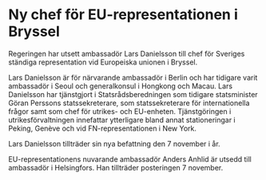 # Ny chef för EU-representationen i Bryssel

Regeringen har utsett ambassadör Lars Danielsson till chef för Sveriges ständiga representation vid Europeiska unionen i Bryssel.


Lars Danielsson är för närvarande ambassadör i Berlin och har tidigare varit ambassadör i Seoul och generalkonsul i Hongkong och Macau. Lars Danielsson har tjänstgjort i Statsrådsberedningen som tidigare statsminister Göran Perssons statssekreterare, som statssekreterare för internationella frågor samt som chef för utrikes\- och EU\-enheten. Tjänstgöringen i utrikesförvaltningen innefattar ytterligare bland annat stationeringar i Peking, Genève och vid FN\-representationen i New York.

Lars Danielsson tillträder sin nya befattning den 7 november i år.

EU\-representationens nuvarande ambassadör Anders Anhlid är utsedd till ambassadör i Helsingfors. Han tillträder posteringen 7 november.
